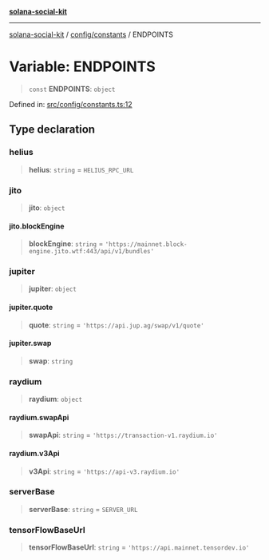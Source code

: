 [**solana-social-kit**](../../../README.md)

***

[solana-social-kit](../../../README.md) / [config/constants](../README.md) / ENDPOINTS

# Variable: ENDPOINTS

> `const` **ENDPOINTS**: `object`

Defined in: [src/config/constants.ts:12](https://github.com/SendArcade/solana-social-starter/blob/03568260ca96ed63f77049843c721de1cb011893/src/config/constants.ts#L12)

## Type declaration

### helius

> **helius**: `string` = `HELIUS_RPC_URL`

### jito

> **jito**: `object`

#### jito.blockEngine

> **blockEngine**: `string` = `'https://mainnet.block-engine.jito.wtf:443/api/v1/bundles'`

### jupiter

> **jupiter**: `object`

#### jupiter.quote

> **quote**: `string` = `'https://api.jup.ag/swap/v1/quote'`

#### jupiter.swap

> **swap**: `string`

### raydium

> **raydium**: `object`

#### raydium.swapApi

> **swapApi**: `string` = `'https://transaction-v1.raydium.io'`

#### raydium.v3Api

> **v3Api**: `string` = `'https://api-v3.raydium.io'`

### serverBase

> **serverBase**: `string` = `SERVER_URL`

### tensorFlowBaseUrl

> **tensorFlowBaseUrl**: `string` = `'https://api.mainnet.tensordev.io'`
